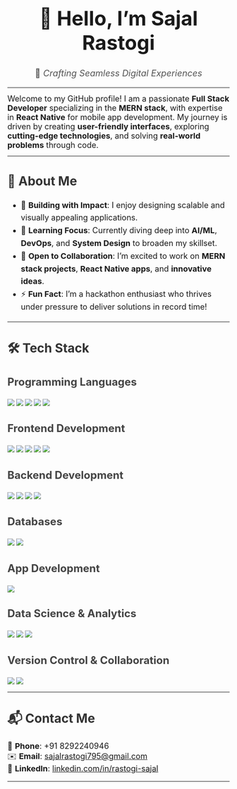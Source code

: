 <div align="center">
  <h1 style="font-size: 45px;">👋 Hello, I’m <b>Sajal Rastogi</b></h1>
  <p style="font-size: 20px; color: #555;">🎯 <i>Crafting Seamless Digital Experiences</i></p>
</div>

---

<div style="font-size: 18px;">
Welcome to my GitHub profile! I am a passionate <b>Full Stack Developer</b> specializing in the <b>MERN stack</b>, with expertise in <b>React Native</b> for mobile app development. My journey is driven by creating <b>user-friendly interfaces</b>, exploring <b>cutting-edge technologies</b>, and solving <b>real-world problems</b> through code.
</div>

---

<h2 style="font-size: 28px; color: #333;">🚀 About Me</h2>
<ul style="font-size: 18px; line-height: 1.6;">
  <li>🔭 <b>Building with Impact</b>: I enjoy designing scalable and visually appealing applications.</li>
  <li>🌱 <b>Learning Focus</b>: Currently diving deep into <b>AI/ML</b>, <b>DevOps</b>, and <b>System Design</b> to broaden my skillset.</li>
  <li>🤝 <b>Open to Collaboration</b>: I’m excited to work on <b>MERN stack projects</b>, <b>React Native apps</b>, and <b>innovative ideas</b>.</li>
  <li>⚡ <b>Fun Fact</b>: I’m a hackathon enthusiast who thrives under pressure to deliver solutions in record time!</li>
</ul>

---

<h2 style="font-size: 28px; color: #333;">🛠️ Tech Stack</h2>

<h3 style="font-size: 24px; color: #444;">Programming Languages</h3>
<p>
  <img src="https://img.shields.io/badge/Python-3776AB?style=for-the-badge&logo=python&logoColor=white">
  <img src="https://img.shields.io/badge/Java-007396?style=for-the-badge&logo=openjdk&logoColor=white">
  <img src="https://img.shields.io/badge/JavaScript-F7DF1E?style=for-the-badge&logo=javascript&logoColor=black">
  <img src="https://img.shields.io/badge/SQL-003B57?style=for-the-badge&logo=postgresql&logoColor=white">
  <img src="https://img.shields.io/badge/PHP-777BB4?style=for-the-badge&logo=php&logoColor=white">
</p>

<h3 style="font-size: 24px; color: #444;">Frontend Development</h3>
<p>
  <img src="https://img.shields.io/badge/React-61DAFB?style=for-the-badge&logo=react&logoColor=black">
  <img src="https://img.shields.io/badge/HTML-E34F26?style=for-the-badge&logo=html5&logoColor=white">
  <img src="https://img.shields.io/badge/CSS-1572B6?style=for-the-badge&logo=css3&logoColor=white">
  <img src="https://img.shields.io/badge/TailwindCSS-06B6D4?style=for-the-badge&logo=tailwindcss&logoColor=white">
  <img src="https://img.shields.io/badge/Redux-764ABC?style=for-the-badge&logo=redux&logoColor=white">
</p>

<h3 style="font-size: 24px; color: #444;">Backend Development</h3>
<p>
  <img src="https://img.shields.io/badge/Node.js-43853D?style=for-the-badge&logo=nodedotjs&logoColor=white">
  <img src="https://img.shields.io/badge/Express.js-404D59?style=for-the-badge">
  <img src="https://img.shields.io/badge/Firebase-FFCA28?style=for-the-badge&logo=firebase&logoColor=black">
  <img src="https://img.shields.io/badge/REST-25D366?style=for-the-badge&logo=api">
</p>

<h3 style="font-size: 24px; color: #444;">Databases</h3>
<p>
  <img src="https://img.shields.io/badge/MongoDB-47A248?style=for-the-badge&logo=mongodb&logoColor=white">
  <img src="https://img.shields.io/badge/MySQL-4479A1?style=for-the-badge&logo=mysql&logoColor=white">
</p>

<h3 style="font-size: 24px; color: #444;">App Development</h3>
<p>
  <img src="https://img.shields.io/badge/React_Native-61DAFB?style=for-the-badge&logo=react&logoColor=black">
</p>

<h3 style="font-size: 24px; color: #444;">Data Science & Analytics</h3>
<p>
  <img src="https://img.shields.io/badge/NumPy-013243?style=for-the-badge&logo=numpy&logoColor=white">
  <img src="https://img.shields.io/badge/Pandas-150458?style=for-the-badge&logo=pandas&logoColor=white">
  <img src="https://img.shields.io/badge/Power_BI-F2C811?style=for-the-badge&logo=powerbi&logoColor=black">
</p>

<h3 style="font-size: 24px; color: #444;">Version Control & Collaboration</h3>
<p>
  <img src="https://img.shields.io/badge/Git-F05032?style=for-the-badge&logo=git&logoColor=white">
  <img src="https://img.shields.io/badge/GitHub-181717?style=for-the-badge&logo=github&logoColor=white">
</p>

---

<h2 style="font-size: 28px; color: #333;">📬 Contact Me</h2>
<p style="font-size: 18px;">
  📱 <b>Phone</b>: +91 8292240946<br>
  ✉️ <b>Email</b>: <a href="mailto:sajalrastogi795@gmail.com">sajalrastogi795@gmail.com</a><br>
  💼 <b>LinkedIn</b>: <a href="https://linkedin.com/in/rastogi-sajal">linkedin.com/in/rastogi-sajal</a>
</p>

---


